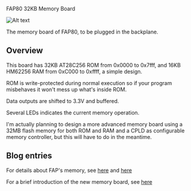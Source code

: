 FAP80 32KB Memory Board

![Alt text](http://i.imgur.com/4p9VmfO.jpg)

The memory board of FAP80, to be plugged in the backplane.

## Overview

This board has 32KB AT28C256 ROM from 0x0000 to 0x7fff, and 16KB HM62256 RAM from 0xC000 to 0xffff, a simple design.

ROM is write-protected during normal execution so if your program misbehaves it won't mess up what's inside ROM.

Data outputs are shifted to 3.3V and buffered. 

Several LEDs indicates the current memory operation.

I'm actually planning to design a more advanced memory board using a 32MB flash memory for both ROM and RAM and a CPLD as configurable memory controller, but this will have to do in the meantime.

## Blog entries

For details about FAP's memory, see [here](https://dekunukem.wordpress.com/2016/02/24/part-2-memories-of-fap/) and [here](https://dekunukem.wordpress.com/2016/03/03/part-3-programming-fap/)

For a brief introduction of the new memory board, see [here](https://dekunukem.wordpress.com/2016/12/24/fap-reborn-cpu-board-memory-board-video-card/)